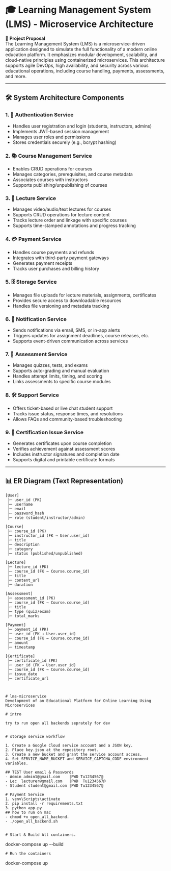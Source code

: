# 🎓 Learning Management System (LMS) - Microservice Architecture

📅 **Project Proposal**  
The Learning Management System (LMS) is a microservice-driven application designed to simulate the full functionality of a modern online education platform. It emphasizes modular development, scalability, and cloud-native principles using containerized microservices. This architecture supports agile DevOps, high availability, and security across various educational operations, including course handling, payments, assessments, and more.

---

## 🛠️ System Architecture Components

### 1. 🔐 Authentication Service
- Handles user registration and login (students, instructors, admins)
- Implements JWT-based session management
- Manages user roles and permissions
- Stores credentials securely (e.g., bcrypt hashing)

### 2. 📚 Course Management Service
- Enables CRUD operations for courses
- Manages categories, prerequisites, and course metadata
- Associates courses with instructors
- Supports publishing/unpublishing of courses

### 3. 🎥 Lecture Service
- Manages video/audio/text lectures for courses
- Supports CRUD operations for lecture content
- Tracks lecture order and linkage with specific courses
- Supports time-stamped annotations and progress tracking

### 4. 💳 Payment Service
- Handles course payments and refunds
- Integrates with third-party payment gateways
- Generates payment receipts
- Tracks user purchases and billing history

### 5. 🗄️ Storage Service
- Manages file uploads for lecture materials, assignments, certificates
- Provides secure access to downloadable resources
- Handles file versioning and metadata tracking

### 6. 🔔 Notification Service
- Sends notifications via email, SMS, or in-app alerts
- Triggers updates for assignment deadlines, course releases, etc.
- Supports event-driven communication across services

### 7. 📝 Assessment Service
- Manages quizzes, tests, and exams
- Supports auto-grading and manual evaluation
- Handles attempt limits, timing, and scoring
- Links assessments to specific course modules

### 8. 🛠️ Support Service
- Offers ticket-based or live chat student support
- Tracks issue status, response times, and resolutions
- Allows FAQs and community-based troubleshooting

### 9. 🏅 Certification Issue Service
- Generates certificates upon course completion
- Verifies achievement against assessment scores
- Includes instructor signatures and completion date
- Supports digital and printable certificate formats

---

## 📊 ER Diagram (Text Representation)

```text
[User]
 ├─ user_id (PK)
 ├─ username
 ├─ email
 ├─ password_hash
 ├─ role (student/instructor/admin)

[Course]
 ├─ course_id (PK)
 ├─ instructor_id (FK → User.user_id)
 ├─ title
 ├─ description
 ├─ category
 ├─ status (published/unpublished)

[Lecture]
 ├─ lecture_id (PK)
 ├─ course_id (FK → Course.course_id)
 ├─ title
 ├─ content_url
 ├─ duration

[Assessment]
 ├─ assessment_id (PK)
 ├─ course_id (FK → Course.course_id)
 ├─ title
 ├─ type (quiz/exam)
 ├─ total_marks

[Payment]
 ├─ payment_id (PK)
 ├─ user_id (FK → User.user_id)
 ├─ course_id (FK → Course.course_id)
 ├─ amount
 ├─ timestamp

[Certificate]
 ├─ certificate_id (PK)
 ├─ user_id (FK → User.user_id)
 ├─ course_id (FK → Course.course_id)
 ├─ issue_date
 ├─ certificate_url



# lms-microservice
Development of an Educational Platform for Online Learning Using Microservices

# intro

try to run open all backends seprately for dev


# storage service workflow

1. Create a Google Cloud service account and a JSON key.
2. Place key.json at the repository root.
3. Create a new bucket and grant the service account access.
4. Set SERVICE_NAME_BUCKET and SERVICE_CAPTCHA_CODE environment variables.

## TEST User email & Passwords
- Admin admin1@gmail.com    |PWD Tu1234567@
- Lec  lecturer@gmail.com   |PWD  Tu1234567@
- Student student@gmail.com |PWD Tu1234567@

# Payment Service
1. venv\Scripts\activate
2. pip install -r requirements.txt
3. python app.py
## how to run on mac
- chmod +x open_all_backend.
- ./open_all_backend.sh


# Start & Build All containers.
```
docker-compose up --build
```
# Run the containers
```
docker-compose up
```
